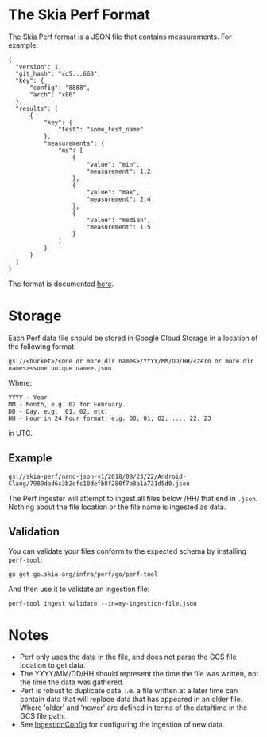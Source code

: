 # The Skia Perf Format

The Skia Perf format is a JSON file that contains measurements. For example:

```
{
  "version": 1,
  "git_hash": "cd5...663",
  "key": {
      "config": "8888",
      "arch": "x86"
  },
  "results": [
      {
          "key": {
              "test": "some_test_name"
          },
          "measurements": {
              "ms": [
                  {
                      "value": "min",
                      "measurement": 1.2
                  },
                  {
                      "value": "max",
                      "measurement": 2.4
                  },
                  {
                      "value": "median",
                      "measurement": 1.5
                  }
              ]
          }
      }
  ]
}
```

The format is documented
[here](https://pkg.go.dev/go.skia.org/infra/perf/go/ingest/format?tab=doc#Format).

# Storage

Each Perf data file should be stored in Google Cloud Storage in a location of
the following format:

    gs://<bucket>/<one or more dir names>/YYYY/MM/DD/HH/<zero or more dir names><some unique name>.json

Where:

    YYYY - Year
    MM - Month, e.g. 02 for February.
    DD - Day, e.g.  01, 02, etc.
    HH - Hour in 24 hour format, e.g. 00, 01, 02, ..., 22, 23

in UTC.

## Example

    gs://skia-perf/nano-json-v1/2018/08/23/22/Android-Clang/7989dad6c3b2efc10defb8f280f7a8a1a731d5d0.json

The Perf ingester will attempt to ingest all files below /HH/ that end in
`.json`. Nothing about the file location or the file name is ingested as data.

## Validation

You can validate your files conform to the expected schema by installing
`perf-tool`:

    go get go.skia.org/infra/perf/go/perf-tool

And then use it to validate an ingestion file:

    perf-tool ingest validate --in=my-ingestion-file.json

# Notes

- Perf only uses the data in the file, and does not parse the GCS file location
  to get data.
- The YYYY/MM/DD/HH should represent the time the file was written, not the time
  the data was gathered.
- Perf is robust to duplicate data, i.e. a file written at a later time can
  contain data that will replace data that has appeared in an older file. Where
  'older' and 'newer' are defined in terms of the data/time in the GCS file
  path.
- See
  [IngestionConfig](https://pkg.go.dev/go.skia.org/infra/perf/go/config?tab=doc#IngestionConfig)
  for configuring the ingestion of new data.
